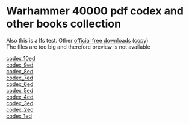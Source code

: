 # Warhammer 40000 pdf codex and other books collection
Also this is a lfs test. Other [official free downloads](https://www.warhammer-community.com/en-gb/downloads/warhammer-40000/)  ([copy](official_downloads\09.05.25\09.05.25.md))   
The files are too big and therefore preview is not available

[codex_10ed](codex_10th/codex_10th.md)    
[codex_9ed](codex_9th/codex_9th.md)     
[codex_8ed](codex_8th/codex_8th.md)     
[codex_7ed](codex_7th/codex_7th.md)     
[codex_6ed](codex_6th/codex_6th.md)     
[codex_5ed](codex_5th/codex_5th.md)     
[codex_4ed](codex_4th/codex_4th.md)     
[codex_3ed](codex_3th/codex_3th.md)     
[codex_2ed](codex_2th/codex_2th.md)     
[codex_1ed](codex_1th/codex_1th.md)     
